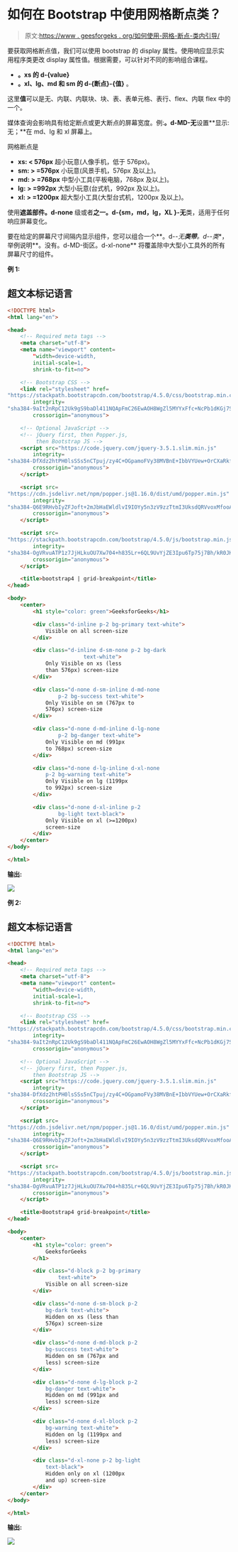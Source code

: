 # 如何在 Bootstrap 中使用网格断点类？

> 原文:[https://www . geesforgeks . org/如何使用-网格-断点-类内引导/](https://www.geeksforgeeks.org/how-to-use-grid-breakpoint-class-in-bootstrap/)

要获取网格断点值，我们可以使用 bootstrap 的 display 属性。使用响应显示实用程序类更改 display 属性值。根据需要，可以针对不同的影响组合课程。

*   **。xs 的 d-{value}**
*   **。xl、lg、md 和 sm 的 d-{断点}-{值}** 。

这里**值**可以是无、内联、内联块、块、表、表单元格、表行、flex、内联 flex 中的一个。

媒体查询会影响具有给定断点或更大断点的屏幕宽度。例:**。d-MD-无**设置**显示:无；**在 md、lg 和 xl 屏幕上。

网格断点是

*   **xs: < 576px** 超小玩意(人像手机，低于 576px)。
*   **sm: > =576px** 小玩意(风景手机，576px 及以上)。
*   **md: > =768px** 中型小工具(平板电脑，768px 及以上)。
*   **lg: > =992px** 大型小玩意(台式机，992px 及以上)。
*   **xl: > =1200px** 超大型小工具(大型台式机，1200px 及以上)。

使用**遮盖部件。d-none** 级或者**之一。d-{sm，md，lg，XL }-无**类，适用于任何响应屏幕变化。

要在给定的屏幕尺寸间隔内显示组件，您可以组合一个**。d-*-无**类带**。d-*-*类**，举例说明**。没有。d-MD-街区。d-xl-none** 将覆盖除中大型小工具外的所有屏幕尺寸的组件。

**例 1:**

## 超文本标记语言

```html
<!DOCTYPE html>
<html lang="en">

<head>
    <!-- Required meta tags -->
    <meta charset="utf-8">
    <meta name="viewport" content=
        "width=device-width, 
        initial-scale=1, 
        shrink-to-fit=no">

    <!-- Bootstrap CSS -->
    <link rel="stylesheet" href=
"https://stackpath.bootstrapcdn.com/bootstrap/4.5.0/css/bootstrap.min.css"
        integrity=
"sha384-9aIt2nRpC12Uk9gS9baDl411NQApFmC26EwAOH8WgZl5MYYxFfc+NcPb1dKGj7Sk"
        crossorigin="anonymous">

    <!-- Optional JavaScript -->
    <!-- jQuery first, then Popper.js, 
         then Bootstrap JS -->
    <script src="https://code.jquery.com/jquery-3.5.1.slim.min.js"
        integrity=
"sha384-DfXdz2htPH0lsSSs5nCTpuj/zy4C+OGpamoFVy38MVBnE+IbbVYUew+OrCXaRkfj"
        crossorigin="anonymous">
    </script>

    <script src=
"https://cdn.jsdelivr.net/npm/popper.js@1.16.0/dist/umd/popper.min.js"
        integrity=
"sha384-Q6E9RHvbIyZFJoft+2mJbHaEWldlvI9IOYy5n3zV9zzTtmI3UksdQRVvoxMfooAo"
        crossorigin="anonymous">
    </script>

    <script src=
"https://stackpath.bootstrapcdn.com/bootstrap/4.5.0/js/bootstrap.min.js"
        integrity=
"sha384-OgVRvuATP1z7JjHLkuOU7Xw704+h835Lr+6QL9UvYjZE3Ipu6Tp75j7Bh/kR0JKI"
        crossorigin="anonymous">
    </script>

    <title>bootstrap4 | grid-breakpoint</title>
</head>

<body>
    <center>
        <h1 style="color: green">GeeksforGeeks</h1>

        <div class="d-inline p-2 bg-primary text-white">
            Visible on all screen-size
        </div>

        <div class="d-inline d-sm-none p-2 bg-dark 
                        text-white">
            Only Visible on xs (less 
            than 576px) screen-size
        </div>

        <div class="d-none d-sm-inline d-md-none 
                p-2 bg-success text-white">
            Only Visible on sm (767px to 
            576px) screen-size
        </div>

        <div class="d-none d-md-inline d-lg-none 
                p-2 bg-danger text-white">
            Only Visible on md (991px 
            to 768px) screen-size
        </div>

        <div class="d-none d-lg-inline d-xl-none 
            p-2 bg-warning text-white">
            Only Visible on lg (1199px 
            to 992px) screen-size
        </div>

        <div class="d-none d-xl-inline p-2 
                bg-light text-black">
            Only Visible on xl (>=1200px) 
            screen-size
        </div>
    </center>
</body>

</html>
```

**输出:**

![](img/8f4cbdd0b7769770fd2bfa5df3683d98.png)

**例 2:**

## 超文本标记语言

```html
<!DOCTYPE html>
<html lang="en">

<head>
    <!-- Required meta tags -->
    <meta charset="utf-8">
    <meta name="viewport" content=
        "width=device-width, 
        initial-scale=1, 
        shrink-to-fit=no">

    <!-- Bootstrap CSS -->
    <link rel="stylesheet" href=
"https://stackpath.bootstrapcdn.com/bootstrap/4.5.0/css/bootstrap.min.css"
        integrity=
"sha384-9aIt2nRpC12Uk9gS9baDl411NQApFmC26EwAOH8WgZl5MYYxFfc+NcPb1dKGj7Sk"
        crossorigin="anonymous">

    <!-- Optional JavaScript -->
    <!-- jQuery first, then Popper.js, 
        then Bootstrap JS -->
    <script src="https://code.jquery.com/jquery-3.5.1.slim.min.js"
        integrity=
"sha384-DfXdz2htPH0lsSSs5nCTpuj/zy4C+OGpamoFVy38MVBnE+IbbVYUew+OrCXaRkfj"
        crossorigin="anonymous">
    </script>

    <script src=
"https://cdn.jsdelivr.net/npm/popper.js@1.16.0/dist/umd/popper.min.js"
        integrity=
"sha384-Q6E9RHvbIyZFJoft+2mJbHaEWldlvI9IOYy5n3zV9zzTtmI3UksdQRVvoxMfooAo"
        crossorigin="anonymous">
    </script>

    <script src=
"https://stackpath.bootstrapcdn.com/bootstrap/4.5.0/js/bootstrap.min.js"
        integrity=
"sha384-OgVRvuATP1z7JjHLkuOU7Xw704+h835Lr+6QL9UvYjZE3Ipu6Tp75j7Bh/kR0JKI"
        crossorigin="anonymous">
    </script>

    <title>Bootstrap4 grid-breakpoint</title>
</head>

<body>
    <center>
        <h1 style="color: green">
            GeeksforGeeks
        </h1>

        <div class="d-block p-2 bg-primary 
                text-white">
            Visible on all screen-size
        </div>

        <div class="d-none d-sm-block p-2 
            bg-dark text-white">
            Hidden on xs (less than 
            576px) screen-size
        </div>

        <div class="d-none d-md-block p-2 
            bg-success text-white">
            Hidden on sm (767px and 
            less) screen-size
        </div>

        <div class="d-none d-lg-block p-2 
            bg-danger text-white">
            Hidden on md (991px and 
            less) screen-size
        </div>

        <div class="d-none d-xl-block p-2 
            bg-warning text-white">
            Hidden on lg (1199px and 
            less) screen-size
        </div>

        <div class="d-xl-none p-2 bg-light 
            text-black">
            Hidden only on xl (1200px 
            and up) screen-size
        </div>
    </center>
</body>

</html>
```

**输出:**

![](img/f89b3f092c6f7622ec2f97a70b0ddab3.png)